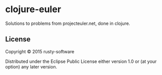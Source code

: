 # clojure-euler

Solutions to problems from projecteuler.net, done in clojure.

## License

Copyright © 2015 rusty-software

Distributed under the Eclipse Public License either version 1.0 or (at
your option) any later version.
